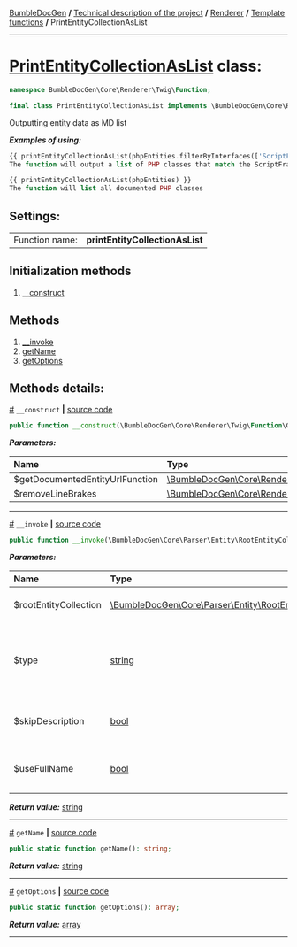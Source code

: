 [BumbleDocGen](/docs/README.md) **/**
[Technical description of the project](/docs/tech/readme.md) **/**
[Renderer](/docs/tech/03_renderer/readme.md) **/**
[Template functions](/docs/tech/03_renderer/05_twigCustomFunctions.md) **/**
PrintEntityCollectionAsList

---


# [PrintEntityCollectionAsList](https://github.com/bumble-tech/bumble-doc-gen/blob/master/src/Core/Renderer/Twig/Function/PrintEntityCollectionAsList.php#L22) class:

```php
namespace BumbleDocGen\Core\Renderer\Twig\Function;

final class PrintEntityCollectionAsList implements \BumbleDocGen\Core\Renderer\Twig\Function\CustomFunctionInterface
```
Outputting entity data as MD list

***Examples of using:***
```php
{{ printEntityCollectionAsList(phpEntities.filterByInterfaces(['ScriptFramework\\ScriptInterface', 'ScriptFramework\\TestScriptInterface'])) }}
The function will output a list of PHP classes that match the ScriptFramework\ScriptInterface and ScriptFramework\TestScriptInterface interfaces
```
```php
{{ printEntityCollectionAsList(phpEntities) }}
The function will list all documented PHP classes
```


<h2>Settings:</h2>

<table>
    <tr>
        <td>Function name:</td>
        <td><b>printEntityCollectionAsList</b></td>
    </tr>
</table>

## Initialization methods

1. [__construct](#m-construct) 
## Methods

1. [__invoke](#m-invoke) 
1. [getName](#mgetname) 
1. [getOptions](#mgetoptions) 

## Methods details:

<a name="m-construct" href="#m-construct">#</a> `__construct`  **|** [source code](https://github.com/bumble-tech/bumble-doc-gen/blob/master/src/Core/Renderer/Twig/Function/PrintEntityCollectionAsList.php#L24)
```php
public function __construct(\BumbleDocGen\Core\Renderer\Twig\Function\GetDocumentedEntityUrl $getDocumentedEntityUrlFunction, \BumbleDocGen\Core\Renderer\Twig\Filter\RemoveLineBrakes $removeLineBrakes);
```

***Parameters:***

| Name | Type | Description |
|:-|:-|:-|
$getDocumentedEntityUrlFunction | [\BumbleDocGen\Core\Renderer\Twig\Function\GetDocumentedEntityUrl](https://github.com/bumble-tech/bumble-doc-gen/blob/master/src/Core/Renderer/Twig/Function/GetDocumentedEntityUrl.php) | - |
$removeLineBrakes | [\BumbleDocGen\Core\Renderer\Twig\Filter\RemoveLineBrakes](https://github.com/bumble-tech/bumble-doc-gen/blob/master/src/Core/Renderer/Twig/Filter/RemoveLineBrakes.php) | - |

---

<a name="m-invoke" href="#m-invoke">#</a> `__invoke`  **|** [source code](https://github.com/bumble-tech/bumble-doc-gen/blob/master/src/Core/Renderer/Twig/Function/PrintEntityCollectionAsList.php#L50)
```php
public function __invoke(\BumbleDocGen\Core\Parser\Entity\RootEntityCollection $rootEntityCollection, string $type = 'ul', bool $skipDescription = false, bool $useFullName = false): string;
```

***Parameters:***

| Name | Type | Description |
|:-|:-|:-|
$rootEntityCollection | [\BumbleDocGen\Core\Parser\Entity\RootEntityCollection](https://github.com/bumble-tech/bumble-doc-gen/blob/master/src/Core/Parser/Entity/RootEntityCollection.php) | Processed entity collection |
$type | [string](https://www.php.net/manual/en/language.types.string.php) | List tag type (<ul>/<ol>) |
$skipDescription | [bool](https://www.php.net/manual/en/language.types.boolean.php) | Don't print description of this entities |
$useFullName | [bool](https://www.php.net/manual/en/language.types.boolean.php) | Use the full name of the entity in the list |

***Return value:*** [string](https://www.php.net/manual/en/language.types.string.php)

---

<a name="mgetname" href="#mgetname">#</a> `getName`  **|** [source code](https://github.com/bumble-tech/bumble-doc-gen/blob/master/src/Core/Renderer/Twig/Function/PrintEntityCollectionAsList.php#L30)
```php
public static function getName(): string;
```

***Return value:*** [string](https://www.php.net/manual/en/language.types.string.php)

---

<a name="mgetoptions" href="#mgetoptions">#</a> `getOptions`  **|** [source code](https://github.com/bumble-tech/bumble-doc-gen/blob/master/src/Core/Renderer/Twig/Function/PrintEntityCollectionAsList.php#L35)
```php
public static function getOptions(): array;
```

***Return value:*** [array](https://www.php.net/manual/en/language.types.array.php)

---
